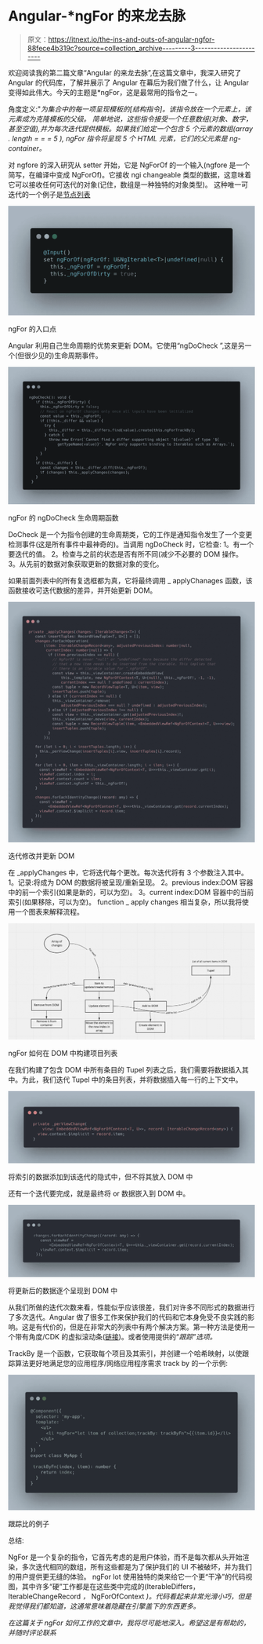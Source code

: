 # Angular-*ngFor 的来龙去脉

> 原文：<https://itnext.io/the-ins-and-outs-of-angular-ngfor-88fece4b319c?source=collection_archive---------3----------------------->

欢迎阅读我的第二篇文章“Angular 的来龙去脉”,在这篇文章中，我深入研究了 Angular 的代码库，了解并展示了 Angular 在幕后为我们做了什么，让 Angular 变得如此伟大。今天的主题是*ngFor，这是最常用的指令之一。

角度定义:"*为集合中的每一项呈现模板的[结构指令]。该指令放在一个元素上，该元素成为克隆模板的父级。
简单地说，这些指令接受一个任意数组(对象、数字，甚至空值),并为每次迭代提供模板。如果我们给定一个包含 5 个元素的数组(array . length = = = 5 ), ngFor 指令将呈现 5 个 HTML 元素，它们的父元素是 ng-container。*

对 ngfore 的深入研究从 setter 开始，它是 NgForOf 的一个输入(ngfore 是一个简写，在编译中变成 NgForOf)。它接收 ngi changeable 类型的数据，这意味着它可以接收任何可迭代的对象(记住，数组是一种独特的对象类型)。
这种唯一可迭代的一个例子是[节点列表](https://developer.mozilla.org/en-US/docs/Web/API/NodeList)

![](img/dc1646d20c94068283f89fb7f3d6d6f0.png)

ngFor 的入口点

Angular 利用自己生命周期的优势来更新 DOM。它使用“ngDoCheck ”,这是另一个(但很少见的)生命周期事件。

![](img/09509337d56c5405a9132fbd087b184c.png)

ngFor 的 ngDoCheck 生命周期函数

DoCheck 是一个为指令创建的生命周期类，它的工作是通知指令发生了一个变更检测事件(这是所有事件中最神奇的)。当调用 ngDoCheck 时，它检查:
1。有一个要迭代的值。
2。检查与之前的状态是否有所不同(减少不必要的 DOM 操作。
3。从先前的数据对象获取更新的数据对象的变化。

如果前面列表中的所有复选框都为真，它将最终调用 _ applyChanages 函数，该函数接收可迭代数据的差异，并开始更新 DOM。

![](img/ed22d7789048a7b9d140feca76c10631.png)

迭代修改并更新 DOM

在 _applyChanges 中，它将迭代每个更改。每次迭代将有 3 个参数注入其中。
1。记录:将成为 DOM 的数据将被呈现/重新呈现。
2。previous index:DOM 容器中的前一个索引(如果是新的，可以为空)。
3。current index:DOM 容器中的当前索引(如果移除，可以为空)。
function _ apply changes 相当复杂，所以我将使用一个图表来解释流程。

![](img/137dfe1e8ae94b022783bfd58d82fd1f.png)

ngFor 如何在 DOM 中构建项目列表

在我们构建了包含 DOM 中所有条目的 Tupel 列表之后，我们需要将数据插入其中。为此，我们迭代 Tupel 中的条目列表，并将数据插入每一行的上下文中。

![](img/7feee875d304c51cf35d20f6de0a75d6.png)

将索引的数据添加到该迭代的隐式中，但不将其放入 DOM 中

还有一个迭代要完成，就是最终将 or 数据嵌入到 DOM 中。

![](img/6f1d299857c010ee61af543166564856.png)

将更新后的数据逐个呈现到 DOM 中

从我们所做的迭代次数来看，性能似乎应该很差，我们对许多不同形式的数据进行了多次迭代。Angular 做了很多工作来保护我们的代码和它本身免受不良实践的影响。这是有代价的，但是在非常大的列表中有两个解决方案。第一种方法是使用一个带有角度/CDK 的虚拟滚动条([链接](https://material.angular.io/cdk/scrolling/overview))。或者使用提供的“*跟踪”选项。*

TrackBy 是一个函数，它获取每个项目及其索引，并创建一个哈希映射，以使跟踪算法更好地满足您的应用程序/网络应用程序需求
track by 的一个示例:

![](img/eaea801a66c6184826888c3b41c52a91.png)

跟踪比的例子

总结:

NgFor 是一个复杂的指令，它首先考虑的是用户体验，而不是每次都从头开始渲染，多次迭代相同的数组，所有这些都是为了保护我们的 UI 不被破坏，并为我们的用户提供更无缝的体验。
ngFor lot 使用独特的类来给它一个更“干净”的代码视图，其中许多“硬”工作都是在这些类中完成的(IterableDiffers，IterableChangeRecord *，* NgForOfContext *)。代码看起来非常光滑小巧，但是我觉得我们都知道，这通常意味着隐藏在引擎盖下的东西更多。*

*在这篇关于 ngFor 如何工作的文章中，我将尽可能地深入。希望这是有帮助的，并随时评论联系*